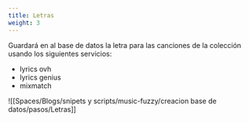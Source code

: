 ```yaml
---
title: Letras
weight: 3
---
```


Guardará en al base de datos la letra para las canciones de la colección usando los siguientes servicios:
- lyrics ovh
- lyrics genius
- mixmatch

![[Spaces/Blogs/snipets y scripts/music-fuzzy/creacion base de datos/pasos/Letras]]